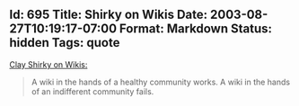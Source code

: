 Id: 695
Title: Shirky on Wikis
Date: 2003-08-27T10:19:17-07:00
Format: Markdown
Status: hidden
Tags: quote
--------------
[Clay Shirky on Wikis:](http://web.archive.org/web/20031205053717/http://www.corante.com:80/many/20030801.shtml)

> A wiki in the hands of a healthy community works. A wiki in the hands
> of an indifferent community fails.
